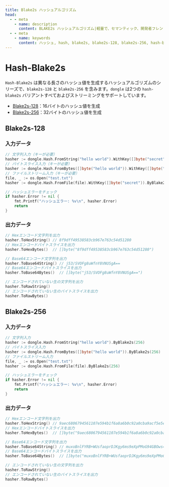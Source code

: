 ```yaml
---
title: Blake2s ハッシュアルゴリズム
head:
  - - meta
    - name: description
      content: BLAKE2s ハッシュアルゴリズム|軽量で、セマンティック、開発者フレンドリーな golang エンコーディング&暗号ライブラリ
  - - meta
    - name: keywords
      content: ハッシュ, hash, blake2s, blake2s-128, blake2s-256, hash-blake2s, hash-blake2s-128, hash-blake2s-256
---
```


# Hash-Blake2s

`Hash-Blake2s` は異なる長さのハッシュ値を生成するハッシュアルゴリズムのシリーズで、`blake2s-128` と `blake2s-256` を含みます。`dongle` は2つの `hash-blake2s` バリアントすべておよびストリーミングをサポートしています。

- [Blake2s-128](#blake2s-128)：16バイトのハッシュ値を生成
- [Blake2s-256](#blake2s-256)：32バイトのハッシュ値を生成

## Blake2s-128

### 入力データ

```go
// 文字列入力（キーが必要）
hasher := dongle.Hash.FromString("hello world").WithKey([]byte("secret")).ByBlake2s(128)
// バイトスライス入力（キーが必要）
hasher := dongle.Hash.FromBytes([]byte("hello world")).WithKey([]byte("secret")).ByBlake2s(128)
// ファイルストリーム入力（キーが必要）
file, _ := os.Open("test.txt")
hasher := dongle.Hash.FromFile(file).WithKey([]byte("secret")).ByBlake2s(128)

// ハッシュエラーをチェック
if hasher.Error != nil {
	fmt.Printf("ハッシュエラー: %v\n", hasher.Error)
	return
}
```

### 出力データ

```go
// Hexエンコード文字列を出力
hasher.ToHexString() // 8f9dff49538583cb967e763c54d51280
// Hexエンコードバイトスライスを出力
hasher.ToHexBytes()  // []byte("8f9dff49538583cb967e763c54d51280")

// Base64エンコード文字列を出力
hasher.ToBase64String() // j53/SVOFg8uWfnY8VNUSgA==
// Base64エンコードバイトスライスを出力
hasher.ToBase64Bytes()  // []byte("j53/SVOFg8uWfnY8VNUSgA==")

// エンコードされていない生の文字列を出力
hasher.ToRawString()
// エンコードされていない生のバイトスライスを出力
hasher.ToRawBytes()
```

## Blake2s-256

### 入力データ

```go
// 文字列入力
hasher := dongle.Hash.FromString("hello world").ByBlake2s(256)
// バイトスライス入力
hasher := dongle.Hash.FromBytes([]byte("hello world")).ByBlake2s(256)
// ファイルストリーム入力
file, _ := os.Open("test.txt")
hasher := dongle.Hash.FromFile(file).ByBlake2s(256)

// ハッシュエラーをチェック
if hasher.Error != nil {
	fmt.Printf("ハッシュエラー: %v\n", hasher.Error)
	return
}
```

### 出力データ

```go
// Hexエンコード文字列を出力
hasher.ToHexString() // 9aec6806794561107e594b1f6a8a6b0c92a0cba9acf5e5e93cca06f781813b0b
// Hexエンコードバイトスライスを出力
hasher.ToHexBytes()  // []byte("9aec6806794561107e594b1f6a8a6b0c92a0cba9acf5e5e93cca06f781813b0b")

// Base64エンコード文字列を出力
hasher.ToBase64String() // muxoBnlFYRB+WUsfaoprDJKgy6ms9eXpPMoG94GBOws=
// Base64エンコードバイトスライスを出力
hasher.ToBase64Bytes()  // []byte("muxoBnlFYRB+WUsfaoprDJKgy6ms9eXpPMoG94GBOws=")

// エンコードされていない生の文字列を出力
hasher.ToRawString()
// エンコードされていない生のバイトスライスを出力
hasher.ToRawBytes()
```